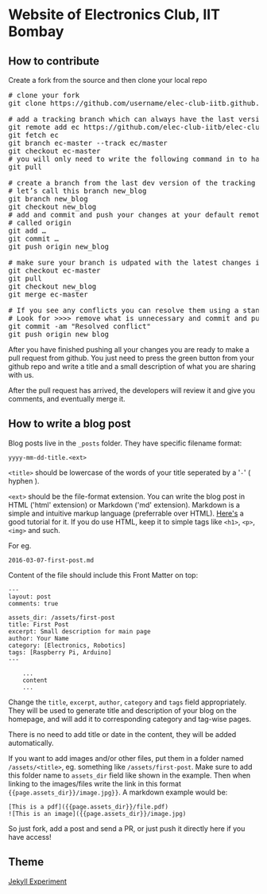 # Website of Electronics Club, IIT Bombay

## How to contribute
Create a fork from the source and then clone your local repo

<pre><span class="c"># clone your fork</span>
git clone https://github.com/username/elec-club-iitb.github.io

<span class="c"># add a tracking branch which can always have the last version of elec-club-iitb.github.io</span>
git remote add ec https://github.com/elec-club-iitb/elec-club-iitb.github.io
git fetch ec
git branch ec-master --track ec/master
git checkout ec-master
<span class="c"># you will only need to write the following command in to have the latest elec-club-iitb.github.io version</span>
git pull

<span class="c"># create a branch from the last dev version of the tracking branch above</span>
<span class="c"># let’s call this branch new_blog</span>
git branch new_blog
git checkout new_blog
<span class="c"># add and commit and push your changes at your default remote which is usually</span>
<span class="c"># called origin</span>
git add …
git commit …
git push origin new_blog

<span class="c"># make sure your branch is udpated with the latest changes in ec/master</span>
git checkout ec-master
git pull
git checkout new_blog
git merge ec-master

<span class="c"># If you see any conflicts you can resolve them using a standard and easy way.</span>
<span class="c"># Look for >>>> remove what is unnecessary and commit and push your changes</span>
git commit -am <span class="s2">"Resolved conflict"</span>
git push origin new_blog
</pre>

After you have finished pushing all your changes you are ready to make a pull request from github. You just need to press the green button from your github repo and write a title and a small description of what you are sharing with us.

After the pull request has arrived, the developers will review it and give you comments, and eventually merge it.



## How to write a blog post

Blog posts live in the `_posts` folder. They have specific filename format:

    yyyy-mm-dd-title.<ext>

`<title>` should be lowercase of the words of your title seperated by a '`-`' ( hyphen ). 

`<ext>` should be the file-format extension. You can write the blog post in HTML ('html' extension) or Markdown ('md' extension). Markdown is a simple and intuitive markup language (preferrable over HTML). [Here's](https://daringfireball.net/projects/markdown/basics) a good tutorial for it. If you do use HTML, keep it to simple tags like `<h1>`, `<p>`, `<img>` and such.

For eg.

    2016-03-07-first-post.md

Content of the file should include this Front Matter on top:

    ---
    layout: post
    comments: true

    assets_dir: /assets/first-post
    title: First Post
    excerpt: Small description for main page
    author: Your Name
    category: [Electronics, Robotics]
    tags: [Raspberry Pi, Arduino]
    ---

        ...
        content
        ...

Change the `title`, `excerpt`, `author`, `category` and `tags` field appropriately. They will be used to generate title and description of your blog on the homepage, and will add it to corresponding category and tag-wise pages.

There is no need to add title or date in the content, they will be added automatically.

If you want to add images and/or other files, put them in a folder named `/assets/<title>`, eg. something like `/assets/first-post`. Make sure to add this folder name to `assets_dir` field like shown in the example. Then when linking to the images/files write the link in this format `{{page.assets_dir}}/image.jpg}}`. A markdown example would be: 

    [This is a pdf]({{page.assets_dir}}/file.pdf)
    ![This is an image]({{page.assets_dir}}/image.jpg)

So just fork, add a post and send a PR, or just push it directly here if you have access!

## Theme
[Jekyll Experiment](https://github.com/tokkonopapa/jekyll-experiment)
